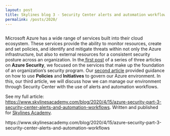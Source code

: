 ```yaml
---
layout: post
title: Skylines blog 3 - Security Center alerts and automation workflows
permalink: /posts/2020/
---
```


<!-- wp:image {"id":69,"sizeSlug":"large"} -->
<figure class="wp-block-image size-large"><img src="https://captainhyperscaler.files.wordpress.com/2019/10/afilliatebadgblue.jpg?w=900" alt="" class="wp-image-69"/></figure>
<!-- /wp:image -->

<!-- wp:paragraph -->
<p>Microsoft Azure has a wide range of services built into their cloud ecosystem. These services provide the ability to monitor resources, create and set policies, and identify and mitigate threats within not only the Azure infrastructure, but also to external resources for a consistent security posture across an organization. In the<a href="https://www.skylinesacademy.com/blog/2020/2/5/azure-security-part-1"> first post</a> of a series of three articles on <strong>Azure Security</strong>, we focused on the services that make up the foundation of an organization’s security program. Our <a href="https://www.skylinesacademy.com/blog/2020/3/3/azure-security-part-2-understanding-azure-policies">second article</a> provided guidance on how to use <strong>Policies</strong> and<strong> Initiatives</strong> to govern our Azure environment.  In this, our third article, we will discuss how we can manage our environment through Security Center with the use of alerts and automation workflows.</p>
<!-- /wp:paragraph -->

<!-- wp:paragraph -->
<p>See my full article: <a rel="noreferrer noopener" href="https://www.skylinesacademy.com/blog/2020/3/3/azure-security-part-2-understanding-azure-policies" target="_blank">https://www.skylinesacademy.com/blog/2020/4/15/azure-security-part-3-security-center-alerts-and-automation-workflows</a>. Written and published for <a rel="noreferrer noopener" href="https://courses.skylinesacademy.com/?affcode=180879_p1mljie2" target="_blank">Skylines Academy</a>.</p>
<!-- /wp:paragraph -->

<!-- wp:paragraph -->
<p>https://www.skylinesacademy.com/blog/2020/4/15/azure-security-part-3-security-center-alerts-and-automation-workflows</p>
<!-- /wp:paragraph -->